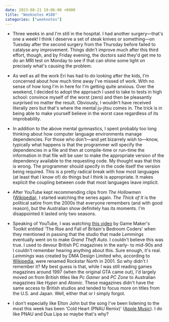 ```yaml
---
date: 2023-08-21 19:06:00 +0900
title: "Weeknotes #188"
categories: ["weeknotes"]
---
```


- Three weeks in and I'm still in the hospital. I had another surgery—that's one a week! I think I deserve a set of steak knives or something—on Tuesday after the second surgery from the Thursday before failed to catalyse any improvement. Things didn't improve much after this third effort, though, and by Friday evening, the doctors said they'd get me to do an MRI test on Monday to see if that can shine some light on precisely what's causing the problem.

- As well as all the work Eri has had to do looking after the kids, I'm concerned about how much time away I've missed of work. With no sense of how long I'm in here for I'm getting quite anxious. Over the weekend, I decided to adopt the approach I used to take to tests in high school: convince myself of the worst (zero) and then be pleasantly surprised no matter the result. Obviously, I wouldn't have received literally zero but that's where the mental ju-jitsu comes in. The trick is in being able to make yourself believe in the worst case regardless of its improbability.

- In addition to the above mental gymnastics, I spent probably too long thinking about how computer language environments manage dependencies. For those who don't—and yet bizarrely wish to—know, typically what happens is that the programmer will specify the dependencies in a file and then at compile-time or run-time the information in that file will be user to make the appropriate version of the dependency available to the requesting code. My thought was that this is wrong. The programmer should specify in the code itself the version being required. This is a pretty radical break with how most languages (at least that I know of) do things but I think is appropriate. It makes explicit the coupling between code that most languages leave implicit.

- After YouTube kept recommending clips from _The Hollowmen_ ([Wikipedia](https://en.wikipedia.org/wiki/The_Hollowmen)), I started watching the series again. _The Thick of It_ is the political satire from the 2000s that everyone remembers (and with good reason), but the Australian show definitely has its moments. I'm disappointed it lasted only two seasons.

- Speaking of YouTube, I was watching [this video](https://youtu.be/n79SYpEVMgM) by Game Maker's Toolkit entitled 'The Rise and Fall of Britain's Bedroom Coders' when they mentioned in passing that the studio that made _Lemmings_ eventually went on to make _Grand Theft Auto_. I couldn't believe this was true. I used to devour British PC magazines in the early- to mid-90s and I couldn't remember hearing anything about this. Sure enough, it's real. _Lemmings_ was created by DMA Design Limited who, according to [Wikipedia](https://en.wikipedia.org/wiki/Rockstar_North), were renamed Rockstar North in 2001. So why didn't I remember it? My best guess is that, while I was still reading games magazines around 1997 (when the original GTA came out), I'd largely moved on from British titles like _Pc Gamer_ and _PC Zone_ to Australian magazines like _Hyper_ and _Atomic_. These magazines didn't have the same access to British studios and tended to focus more on titles from the U.S. and Japan. Well, either that or I simply forgot.

- I don't especially like Elton John but the song I've been listening to the most this week has been 'Cold Heart (PNAU Remix)' ([Apple Music](https://music.apple.com/us/album/cold-heart-pnau-remix/1578986656?i=1578986673)). I do like PNAU and Dua Lipa so maybe that's why?
